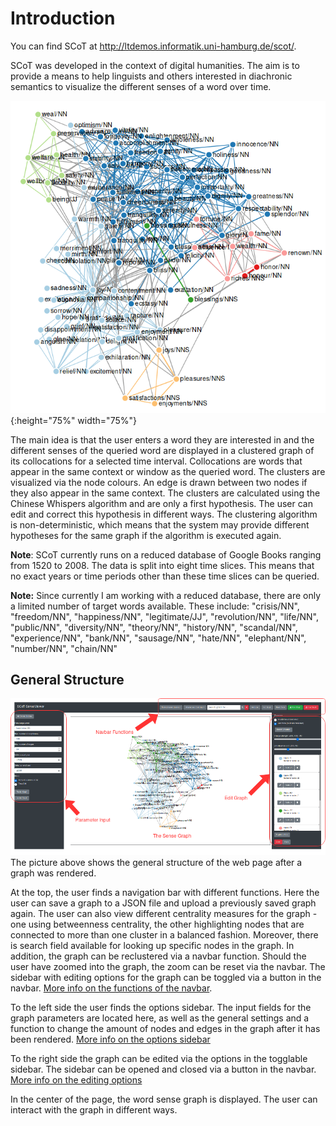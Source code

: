 # Introduction

You can find SCoT at <http://ltdemos.informatik.uni-hamburg.de/scot/>.

SCoT was developed in the context of digital humanities. The aim is to provide a means to help linguists and others interested in diachronic semantics to visualize the different senses of a word over time. 

![A clustered graph](./images/graph_for_intro.png "Clustered graph for target word 'happiness/NN', 100 nodes, 30 edges per node, 1520-2008" ){:height="75%" width="75%"}

The main idea is that the user enters a word they are interested in and the different senses of the queried word are displayed in a clustered graph of its collocations for a selected time interval. Collocations are words that appear in the same context or window as the queried word. The clusters are visualized via the node colours. An edge is drawn between two nodes if they also appear in the same context. The clusters are calculated using the Chinese Whispers algorithm and are only a first hypothesis. The user can edit and correct this hypothesis in different ways. The clustering algorithm is non-deterministic, which means that the system may provide different hypotheses for the same graph if the algorithm is executed again.

**Note**: SCoT currently runs on a reduced database of Google Books ranging from 1520 to 2008. The data is split into eight time slices. This means that no exact years or time periods other than these time slices can be queried.

**Note:** Since currently I am working with a reduced database, there are only a limited number of target words available. 
These include:
"crisis/NN", "freedom/NN", "happiness/NN", "legitimate/JJ", "revolution/NN", "life/NN", "public/NN", "diversity/NN", "theory/NN", "history/NN", "scandal/NN", "experience/NN", "bank/NN", "sausage/NN", "hate/NN", "elephant/NN", "number/NN", "chain/NN"

## General Structure
![The general structure](./images/updated_general_structure.png "The general structure of the user interface" )
The picture above shows the general structure of the web page after a graph was rendered. 

At the top, the user finds a navigation bar with different functions. Here the user can save a graph to a JSON file and upload a previously saved graph again. The user can also view different centrality measures for the graph - one using betweenness centrality, the other highlighting nodes that are connected to more than one cluster in a balanced fashion. Moreover, there is search field available for looking up specific nodes in the graph. In addition, the graph can be reclustered via a navbar function. Should the user have zoomed into the graph, the zoom can be reset via the navbar. The sidebar with editing options for the graph can be toggled via a button in the navbar. [More info on the functions of the navbar](navbar.md).

To the left side the user finds the options sidebar. The input fields for the graph parameters are located here, as well as the general settings and a function to change the amount of nodes and edges in the graph after it has been rendered. [More info on the options sidebar](sidebar.md)

To the right side the graph can be edited via the options in the togglable sidebar. The sidebar can be opened and closed via a button in the navbar. [More info on the editing options](clusters.md)

In the center of the page, the word sense graph is displayed. The user can interact with the graph in different ways.